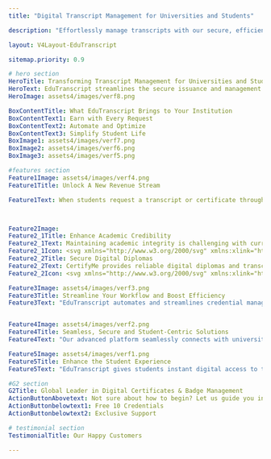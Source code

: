```yaml
---
title: "Digital Transcript Management for Universities and Students"

description: "Effortlessly manage transcripts with our secure, efficient platform for universities and students. Enhance accuracy, streamline tasks, and ensure top compliance standards."

layout: V4Layout-EduTranscript

sitemap.priority: 0.9

# hero section
HeroTitle: Transforming Transcript Management for Universities and Students
HeroText: EduTranscript streamlines the secure issuance and management of transcripts, migration, transfer, bona fide, and rank certificates.
HeroImage: assets4/images/verf8.png

BoxContentTitle: What EduTranscript Brings to Your Institution
BoxContentText1: Earn with Every Request
BoxContentText2: Automate and Optimize
BoxContentText3: Simplify Student Life
BoxImage1: assets4/images/verf7.png
BoxImage2: assets4/images/verf6.png
BoxImage3: assets4/images/verf5.png

#features section
Feature1Image: assets4/images/verf4.png
Feature1Title: Unlock A New Revenue Stream

Feature1Text: When students request a transcript or certificate through our portal, a fee is applied, which is shared between your university and CertifyMe. This partnership transforms routine administrative tasks into a valuable revenue stream, benefiting both institutions and CertifyMe.



Feature2Image: 
Feature2_1Title: Enhance Academic Credibility
Feature2_1Text: Maintaining academic integrity is challenging with current methods. CertifyMe's digital diplomas and transcripts ensure enhanced security and reliability, boosting the university's qualification value.
Feature2_1Icon: <svg xmlns="http://www.w3.org/2000/svg" xmlns:xlink="http://www.w3.org/1999/xlink" img width="76px" version="1.1" x="0px" y="0px" viewBox="0 0 72 90" style="enable-background:new 0 0 72 72;" xml:space="preserve"><path d="M30.16,20.91c0-5.08-4.06-9.14-9.05-9.14c-5.08,0-9.14,4.06-9.14,9.14c0,5.08,4.06,9.14,9.14,9.14  C26.09,30.05,30.16,25.98,30.16,20.91L30.16,20.91z M17.69,23.22c-0.18-1.02,1.38-1.2,1.48-0.18c0.18,1.66,3.78,1.48,3.78-0.09  c0-2.12-5.26-0.28-5.26-4.15c0-1.48,1.29-2.49,2.58-2.77v-1.2c0-1.02,1.57-1.02,1.57,0v1.29c1.2,0.18,2.49,1.11,2.68,2.49  c0.09,1.02-1.48,1.11-1.57,0.09c-0.18-1.48-3.69-1.48-3.69,0.09c0,2.22,5.26,0.28,5.26,4.15c0,1.48-1.29,2.49-2.68,2.77V27  c0,1.02-1.57,1.02-1.57,0v-1.29C19.08,25.43,17.79,24.51,17.69,23.22L17.69,23.22z M31.82,20.91c0,5.91-4.8,10.8-10.71,10.8  c-6,0-10.8-4.89-10.8-10.8c0-6,4.8-10.8,10.8-10.8C27.02,10.11,31.82,14.91,31.82,20.91L31.82,20.91z M37.36,23.68l-2.12,0.37  c-0.37,0.09-0.65,0.28-0.74,0.65c-0.18,0.55-0.55,1.85-1.29,3.05c-0.09,0.28-0.09,0.55,0.09,0.83l1.29,1.85  c-1.11,1.48-2.49,2.86-3.97,3.97l-1.75-1.29c-0.28-0.18-0.65-0.18-0.92-0.09c-0.18,0.09-1.85,1.02-3.05,1.29  c-0.37,0.09-0.55,0.37-0.65,0.65l-0.37,2.22c-0.92,0.09-1.85,0.18-2.77,0.18c-1.02,0-1.94-0.09-2.86-0.18l-0.37-2.22  c-0.09-0.28-0.28-0.55-0.55-0.65c-1.2-0.28-2.95-1.2-3.05-1.29c-0.37-0.09-0.74-0.09-0.92,0.09l-1.75,1.29  c-1.57-1.11-2.95-2.49-4.06-3.97l1.29-1.85c0.18-0.28,0.18-0.55,0.09-0.83c-0.74-1.2-1.11-2.49-1.29-3.05  c-0.09-0.37-0.37-0.55-0.65-0.65l-2.12-0.37c-0.37-1.85-0.37-3.78,0-5.63l2.12-0.37c0.28,0,0.55-0.28,0.65-0.55  c0.18-0.65,0.55-1.94,1.29-3.05c0.09-0.28,0.09-0.65-0.09-0.92L7.54,11.4c1.11-1.57,2.49-2.86,4.06-3.97l1.75,1.2  c0.18,0.18,0.55,0.28,0.92,0.09c0.09-0.09,1.85-0.92,3.05-1.29c0.28-0.09,0.46-0.28,0.55-0.65l0.37-2.12  c0.92-0.18,1.85-0.28,2.86-0.28c0.92,0,1.85,0.09,2.77,0.28l0.37,2.12c0.09,0.37,0.28,0.55,0.65,0.65c1.2,0.37,2.86,1.2,3.05,1.29  c0.28,0.18,0.65,0.09,0.92-0.09l1.75-1.2c1.48,1.11,2.86,2.4,3.97,3.97l-1.29,1.75c-0.18,0.28-0.18,0.65-0.09,0.92  c0.74,1.11,1.11,2.4,1.29,3.05c0.09,0.28,0.37,0.55,0.74,0.55l2.12,0.37C37.63,19.89,37.63,21.83,37.36,23.68L37.36,23.68z   M38.83,17.22c-0.09-0.28-0.28-0.55-0.65-0.65l-2.22-0.37c-0.28-0.83-0.65-1.66-1.11-2.49l1.29-1.85c0.28-0.18,0.28-0.65,0.09-0.92  c-1.38-2.03-3.14-3.78-5.17-5.17c-0.28-0.18-0.65-0.18-1.02,0l-1.85,1.29c-0.74-0.37-1.57-0.74-2.4-1.02l-0.37-2.22  c-0.09-0.37-0.37-0.65-0.65-0.65c-1.2-0.28-2.49-0.37-3.69-0.37c-1.29,0-2.49,0.09-3.78,0.37c-0.28,0-0.55,0.28-0.55,0.65L16.4,6.05  c-0.92,0.28-1.75,0.65-2.49,1.02l-1.85-1.29c-0.28-0.18-0.74-0.18-1.02,0c-2.03,1.38-3.78,3.14-5.17,5.17  c-0.18,0.28-0.09,0.74,0.09,0.92l1.29,1.85c-0.46,0.83-0.74,1.66-1.02,2.49l-2.22,0.37c-0.37,0.09-0.65,0.37-0.74,0.65  c-0.46,2.4-0.46,4.89,0,7.29c0.09,0.37,0.37,0.65,0.74,0.74l2.22,0.37c0.28,0.83,0.55,1.66,1.02,2.4l-1.29,1.85  c-0.18,0.28-0.28,0.65-0.09,0.92c1.38,2.12,3.14,3.88,5.17,5.17c0.28,0.28,0.74,0.28,1.02,0.09l1.85-1.38  c0.74,0.46,1.57,0.83,2.49,1.02l0.37,2.31c0,0.28,0.28,0.55,0.55,0.65c1.29,0.18,2.49,0.37,3.78,0.37c1.2,0,2.49-0.18,3.69-0.37  c0.28-0.09,0.55-0.37,0.65-0.65l0.37-2.31c0.83-0.18,1.66-0.55,2.4-1.02l1.85,1.38c0.37,0.18,0.74,0.18,1.02-0.09  c2.03-1.29,3.78-3.05,5.17-5.17c0.18-0.28,0.18-0.65-0.09-0.92l-1.29-1.85c0.46-0.74,0.83-1.57,1.11-2.4l2.22-0.37  c0.37-0.09,0.55-0.37,0.65-0.74C39.29,22.11,39.29,19.62,38.83,17.22L38.83,17.22z M35.33,7.25c-1.02,0-1.02-1.57,0-1.57h16.25  c1.02,0,1.02,1.57,0,1.57H35.33z M39.02,12.23c-1.02,0-1.02-1.57,0-1.57h9.05c1.02,0,1.02,1.57,0,1.57H39.02z M40.86,17.22  c-1.02,0-1.02-1.57,0-1.57h3.51c1.02,0,1.02,1.57,0,1.57H40.86z M44,57.46c1.02,0,1.02,1.57,0,1.57h-3.97c-1.02,0-1.02-1.57,0-1.57  H44z M48.99,67.62c1.02,0,1.02,1.57,0,1.57H32.83c-1.02,0-1.02-1.57,0-1.57H48.99z M45.2,62.63c1.02,0,1.02,1.57,0,1.57h-8.77  c-1.11,0-1.11-1.57,0-1.57H45.2z M63.11,34.57c0,0.74-0.37,1.66-0.92,2.12l-4.34,4.43c-0.28,0.28-0.65,0.37-1.02,0.37  c-0.83,0-1.38-0.55-1.38-1.38c0-0.37,0.09-0.74,0.37-1.02l1.75-1.75c0.55-0.46,0.18-1.29-0.55-1.29H44.19  c-0.83,0-1.48-0.65-1.48-1.48c0-0.74,0.65-1.38,1.48-1.38h12.83c0.74,0,1.11-0.83,0.55-1.29l-1.75-1.85  c-0.28-0.28-0.37-0.65-0.37-1.02c0-0.74,0.55-1.38,1.38-1.38c0.37,0,0.74,0.18,1.02,0.37l4.34,4.43  C62.74,33,63.11,33.83,63.11,34.57L63.11,34.57z M64.68,34.57c0-1.29-0.46-2.22-1.38-3.23L58.96,27c-0.65-0.65-1.38-0.92-2.12-0.92  c-1.66,0-2.95,1.29-2.95,2.95c0,0.83,0.28,1.57,0.83,2.12l0.46,0.46H44.19c-1.66,0-2.95,1.29-2.95,2.95s1.29,2.95,2.95,2.95h10.98  l-0.46,0.46c-0.55,0.65-0.83,1.38-0.83,2.12c0,1.66,1.29,2.95,2.95,2.95c0.74,0,1.48-0.28,2.12-0.83l4.34-4.43  C64.22,36.88,64.68,35.86,64.68,34.57L64.68,34.57z M61.36,57.65c0-1.94-1.48-3.42-3.42-3.42c-1.85,0-3.42,1.48-3.42,3.42  c0,1.85,1.57,3.42,3.42,3.42C59.88,61.06,61.36,59.49,61.36,57.65L61.36,57.65z M63.02,57.65c0,2.77-2.31,4.98-5.08,4.98  s-4.98-2.22-4.98-4.98c0-2.77,2.22-5.08,4.98-5.08S63.02,54.88,63.02,57.65L63.02,57.65z M65.79,59.12  c-0.09,0.46,0.09,0.74,0.28,0.83l1.2,1.02c-0.37,1.11-0.92,2.12-1.66,3.05l-1.57-0.55c-0.28-0.09-0.65-0.09-0.83,0.09  c-0.28,0.28-1.38,1.02-2.68,1.57c-0.28,0.09-0.46,0.37-0.55,0.65l-0.28,1.57c-1.11,0.28-2.31,0.28-3.42,0l-0.37-1.57  c0-0.28-0.28-0.55-0.46-0.65c-1.38-0.55-2.4-1.29-2.68-1.57c-0.28-0.18-0.55-0.18-0.83-0.09l-1.57,0.55  c-0.74-0.92-1.29-1.94-1.75-3.05l1.29-1.02c0.09-0.09,0.37-0.37,0.28-0.83c-0.18-1.02-0.18-2.03,0-3.05  c0.09-0.37-0.18-0.65-0.28-0.74l-1.29-1.11c0.46-1.11,1.02-2.12,1.75-2.95l1.57,0.55c0.28,0.09,0.55,0,0.83-0.18  c0.28-0.28,1.29-1.02,2.68-1.57c0.18-0.09,0.46-0.28,0.46-0.55l0.37-1.66c1.11-0.18,2.31-0.18,3.42,0l0.28,1.66  c0.09,0.28,0.28,0.46,0.55,0.55c1.29,0.55,2.4,1.29,2.68,1.57c0.18,0.18,0.55,0.28,0.83,0.18l1.57-0.55  c0.74,0.83,1.29,1.85,1.66,2.95l-1.2,1.11c-0.18,0.09-0.37,0.37-0.28,0.74C65.97,57.09,65.97,58.11,65.79,59.12L65.79,59.12z   M67.45,56.26l1.29-1.11c0.28-0.28,0.37-0.55,0.28-0.92c-0.55-1.66-1.38-3.14-2.58-4.43c-0.18-0.28-0.55-0.37-0.92-0.28l-1.66,0.55  c-0.65-0.55-1.48-1.02-2.31-1.29l-0.37-1.75c0-0.28-0.28-0.55-0.55-0.65c-1.75-0.37-3.51-0.37-5.26,0  c-0.37,0.09-0.55,0.37-0.65,0.65l-0.28,1.75c-0.83,0.28-1.66,0.74-2.4,1.29l-1.66-0.55c-0.28-0.09-0.65,0-0.83,0.28  c-1.2,1.29-2.12,2.77-2.58,4.43c-0.09,0.37,0,0.65,0.18,0.92l1.38,1.11c-0.18,0.92-0.18,1.85,0,2.77l-1.38,1.11  c-0.18,0.18-0.28,0.55-0.18,0.83c0.46,1.66,1.38,3.23,2.58,4.43c0.18,0.28,0.55,0.46,0.83,0.28l1.66-0.55  c0.74,0.55,1.57,1.02,2.4,1.38l0.28,1.66c0.09,0.37,0.28,0.65,0.65,0.65c1.75,0.46,3.51,0.46,5.26,0c0.28,0,0.55-0.28,0.55-0.65  l0.37-1.66c0.83-0.37,1.66-0.83,2.31-1.38l1.66,0.55c0.37,0.18,0.74,0,0.92-0.28c1.2-1.2,2.03-2.77,2.58-4.43  c0.09-0.28,0-0.65-0.28-0.83l-1.29-1.11C67.54,58.11,67.54,57.18,67.45,56.26L67.45,56.26z M29.14,43.89c0,0.74,0.37,1.57,0.92,2.12  l4.34,4.34c0.28,0.28,0.65,0.46,1.02,0.46c0.83,0,1.38-0.65,1.38-1.38c0-0.37-0.09-0.74-0.37-1.02l-1.75-1.85  c-0.55-0.46-0.18-1.29,0.55-1.29h12.83c0.83,0,1.38-0.65,1.38-1.38c0-0.83-0.55-1.48-1.38-1.48H35.23c-0.74,0-1.11-0.83-0.55-1.29  l1.75-1.75c0.28-0.28,0.37-0.65,0.37-1.02c0-0.83-0.55-1.38-1.38-1.38c-0.37,0-0.74,0.09-1.02,0.37l-4.34,4.43  C29.51,42.23,29.14,43.06,29.14,43.89L29.14,43.89z M27.57,43.89c0-1.38,0.46-2.31,1.38-3.23l4.34-4.43  c0.65-0.55,1.38-0.83,2.12-0.83c1.66,0,2.95,1.29,2.95,2.95c0,0.74-0.28,1.48-0.83,2.12l-0.46,0.37h10.98  c1.66,0,2.95,1.38,2.95,3.05c0,1.57-1.29,2.95-2.95,2.95H37.08l0.46,0.46c0.55,0.55,0.83,1.29,0.83,2.12c0,1.57-1.29,2.95-2.95,2.95  c-0.74,0-1.48-0.28-2.12-0.92l-4.34-4.34C28.03,46.11,27.57,45.18,27.57,43.89L27.57,43.89z"/></svg>
Feature2_2Title: Secure Digital Diplomas
Feature2_2Text: CertifyMe provides reliable digital diplomas and transcripts, reinforcing the university's academic reputation and ensuring the credibility of qualifications.
Feature2_2Icon: <svg xmlns="http://www.w3.org/2000/svg" xmlns:xlink="http://www.w3.org/1999/xlink" img width="56px" version="1.1" x="0px" y="0px" viewBox="0 0 66 82.5" style="enable-background:new 0 0 66 66;" xml:space="preserve"><path d="M50.52,36.28c-0.22-1.67-0.92-3.23-2.04-4.52c0,0,0,0,0,0c0,0,0,0,0,0c-0.6-0.69-1.3-1.28-2.09-1.74  c-3.19-1.9-7.22-1.53-10.02,0.92c-1.73,1.5-2.76,3.6-2.92,5.89c-0.16,2.29,0.59,4.51,2.1,6.24c0.21,0.24,0.43,0.47,0.66,0.68  c1.61,1.48,3.7,2.26,5.8,2.26c1.5,0,3.01-0.39,4.37-1.2c0.45-0.26,0.88-0.57,1.28-0.92c0,0,0,0,0,0c1.72-1.51,2.76-3.6,2.91-5.89  C50.61,37.41,50.59,36.84,50.52,36.28z M48.49,38.81c-0.07,0.32-0.15,0.64-0.27,0.95c-0.03,0.08-0.07,0.16-0.11,0.25  c-0.05,0.12-0.09,0.23-0.15,0.35c-0.04,0.08-0.08,0.15-0.12,0.22c-0.06,0.11-0.12,0.23-0.19,0.34c-0.03,0.05-0.07,0.1-0.1,0.15  c-0.09,0.13-0.17,0.26-0.27,0.39c-0.01,0.01-0.01,0.01-0.02,0.02c-0.26,0.33-0.55,0.65-0.88,0.93c-0.31,0.27-0.64,0.51-0.99,0.71  c-2.75,1.64-6.28,1.08-8.39-1.34c-1.17-1.34-1.74-3.05-1.62-4.83c0.12-1.77,0.92-3.39,2.26-4.56c1.24-1.09,2.8-1.65,4.37-1.65  c1.17,0,2.34,0.31,3.39,0.94c0.61,0.36,1.15,0.81,1.61,1.34c0.15,0.17,0.28,0.34,0.41,0.52c0.89,1.25,1.32,2.75,1.22,4.3  C48.61,38.18,48.56,38.5,48.49,38.81z"/><path d="M63.98,55.98l-7.44-8.51c-0.3-0.35-0.72-0.56-1.18-0.59c-0.46-0.03-0.9,0.12-1.25,0.42l-1.21,1.06l-1.4-1.63  c0.33-0.34,0.65-0.69,0.94-1.06c3.99-5.02,3.82-12.19-0.41-17.04c0,0,0,0,0,0c-1.42-1.62-3.2-2.85-5.17-3.61v-7.21  c0-0.03-0.01-0.05-0.02-0.08c-0.01-0.07-0.02-0.15-0.04-0.22c-0.01-0.04-0.02-0.08-0.04-0.11c-0.04-0.09-0.09-0.17-0.16-0.24  c-0.01-0.01-0.01-0.02-0.02-0.03L32.89,3.45c-0.01-0.01-0.01-0.01-0.02-0.01c-0.08-0.08-0.17-0.13-0.26-0.18  c-0.03-0.01-0.06-0.02-0.1-0.03c-0.08-0.03-0.16-0.04-0.25-0.05c-0.02,0-0.04-0.01-0.06-0.01H7.49C3.91,3.17,1,6.08,1,9.65v46.42  c0,3.58,2.91,6.49,6.49,6.49h32.88c3.58,0,6.49-2.91,6.49-6.49v-6.29c0.8-0.31,1.59-0.69,2.35-1.18c0.3-0.2,0.57-0.39,0.83-0.59  l1.39,1.62l-0.96,0.84c-0.71,0.62-0.79,1.71-0.16,2.43l7.44,8.51c0.82,0.94,1.97,1.41,3.12,1.41c0.96,0,1.93-0.33,2.71-1.02  C65.3,60.32,65.48,57.7,63.98,55.98z M43.55,16.85h-5.82c-2.51,0-4.55-2.04-4.55-4.55V6.48L43.55,16.85z M44.92,56.07  c0,2.51-2.04,4.55-4.55,4.55H7.49c-2.51,0-4.55-2.04-4.55-4.55V9.65c0-2.51,2.04-4.55,4.55-4.55h23.75v7.2  c0,3.58,2.91,6.49,6.49,6.49h7.2v5.63c-0.04-0.01-0.08-0.01-0.12-0.02c-0.45-0.1-0.9-0.17-1.36-0.23c-0.07-0.01-0.15-0.01-0.22-0.02  c-0.46-0.04-0.92-0.07-1.38-0.07c-0.05,0-0.1,0-0.15,0.01c-0.46,0.01-0.91,0.04-1.36,0.1c-0.04,0-0.07,0.01-0.11,0.01  c-0.45,0.06-0.9,0.15-1.35,0.26c-0.07,0.02-0.14,0.03-0.21,0.05c-0.43,0.11-0.85,0.25-1.27,0.4c-0.08,0.03-0.16,0.06-0.24,0.09  c-0.41,0.16-0.82,0.34-1.21,0.55c-0.07,0.04-0.14,0.08-0.21,0.11c-0.4,0.22-0.8,0.45-1.18,0.71c-0.05,0.03-0.09,0.07-0.14,0.1  c-0.4,0.28-0.8,0.58-1.17,0.91c-2.68,2.34-4.29,5.59-4.53,9.13c-0.03,0.44-0.04,0.89-0.02,1.32c0.03,1,0.19,1.98,0.43,2.94  c0.51,1.97,1.47,3.81,2.85,5.39c0,0,0,0,0,0c0.29,0.33,0.59,0.63,0.9,0.93c0.07,0.06,0.13,0.13,0.2,0.19  c0.31,0.28,0.63,0.55,0.97,0.8c0.05,0.04,0.1,0.07,0.14,0.1c0.32,0.23,0.64,0.44,0.98,0.64c0.05,0.03,0.1,0.06,0.16,0.1  c0.37,0.21,0.75,0.41,1.14,0.59c0.05,0.02,0.1,0.04,0.15,0.07c0.82,0.36,1.67,0.64,2.55,0.83c0.02,0,0.03,0.01,0.05,0.01  c1.85,0.4,3.8,0.41,5.7-0.02V56.07z M45.7,48.16c-0.01,0-0.1,0.03-0.11,0.04c-4.36,1.44-9.12,0.14-12.14-3.31l0,0  c-2-2.29-2.99-5.21-2.79-8.24c0.2-3.03,1.58-5.8,3.87-7.8c0.34-0.3,0.7-0.56,1.06-0.81c0.1-0.07,0.2-0.14,0.3-0.2  c0.32-0.2,0.64-0.39,0.97-0.56c0.06-0.03,0.12-0.07,0.19-0.1c0.39-0.19,0.78-0.35,1.18-0.49c0.11-0.04,0.22-0.07,0.32-0.11  c0.33-0.11,0.67-0.2,1.01-0.27c0.09-0.02,0.19-0.05,0.28-0.06c0.42-0.08,0.84-0.14,1.26-0.17c0.1-0.01,0.19-0.01,0.29-0.01  c0.37-0.02,0.74-0.02,1.12,0c0.07,0,0.15,0,0.22,0.01c0.43,0.03,0.85,0.08,1.28,0.16c0.09,0.02,0.18,0.04,0.26,0.05  c0.44,0.09,0.88,0.2,1.31,0.34c0,0,0,0,0,0l0.17,0.05c1.84,0.63,3.5,1.75,4.81,3.25v0c3.61,4.14,3.76,10.26,0.35,14.55  c-0.41,0.51-0.85,0.98-1.37,1.45c0,0,0,0-0.01,0.01c0,0-0.01,0-0.02,0.01c0,0,0,0.01-0.01,0.01c-0.01,0.01-0.02,0.02-0.03,0.03  c-0.38,0.33-0.81,0.66-1.34,1.01C47.38,47.47,46.58,47.86,45.7,48.16z M62.31,60.36c-0.91,0.8-2.3,0.7-3.09-0.21l-7.3-8.35l3.3-2.89  l7.3,8.35C63.31,58.17,63.22,59.56,62.31,60.36z"/><path d="M43.94,34.84l-3.53,3.53l-0.92-0.92c-0.38-0.38-0.99-0.38-1.37,0c-0.38,0.38-0.38,0.99,0,1.37l1.6,1.6  c0.18,0.18,0.43,0.28,0.69,0.28s0.5-0.1,0.69-0.28l4.22-4.22c0.38-0.38,0.38-0.99,0-1.37C44.94,34.46,44.32,34.46,43.94,34.84z"/><path d="M6.76,35.41h18.88c0.54,0,0.97-0.43,0.97-0.97s-0.43-0.97-0.97-0.97H6.76c-0.54,0-0.97,0.43-0.97,0.97  S6.23,35.41,6.76,35.41z"/><path d="M6.76,42.22h18.88c0.54,0,0.97-0.43,0.97-0.97s-0.43-0.97-0.97-0.97H6.76c-0.54,0-0.97,0.43-0.97,0.97  S6.23,42.22,6.76,42.22z"/><path d="M6.76,49.02h18.88c0.54,0,0.97-0.43,0.97-0.97s-0.43-0.97-0.97-0.97H6.76c-0.54,0-0.97,0.43-0.97,0.97  S6.23,49.02,6.76,49.02z"/><path d="M37.31,53.89H6.76c-0.54,0-0.97,0.43-0.97,0.97s0.43,0.97,0.97,0.97h30.55c0.54,0,0.97-0.43,0.97-0.97  S37.85,53.89,37.31,53.89z"/><path d="M7.85,24.74l0.07,0.1c1.59,2.1,3.89,3.5,6.48,3.95c0.19,0.03,0.38,0.06,0.55,0.08c0.39,0.05,0.8,0.07,1.26,0.07  c0.46,0,0.87-0.02,1.25-0.07c2.78-0.33,5.34-1.8,7.04-4.04l0.06-0.08c0.07-0.09,0.13-0.18,0.17-0.23c0.01-0.01,0.01-0.02,0.02-0.03  c0,0,0.01-0.01,0.01-0.01c0,0,0,0,0,0c1.22-1.74,1.87-3.79,1.87-5.94c0-5.74-4.67-10.41-10.41-10.41S5.79,12.79,5.79,18.53  c0,2.16,0.66,4.23,1.87,5.94C7.72,24.57,7.79,24.65,7.85,24.74z M15.18,26.94c-0.15-0.02-0.3-0.04-0.45-0.07  c-0.25-0.04-0.5-0.1-0.75-0.17c-0.08-0.02-0.16-0.05-0.25-0.08c-0.16-0.05-0.32-0.1-0.48-0.16c-0.1-0.04-0.19-0.08-0.28-0.12  c-0.14-0.06-0.28-0.12-0.42-0.18c-0.1-0.05-0.19-0.1-0.29-0.15c-0.13-0.07-0.26-0.13-0.38-0.21c-0.1-0.06-0.19-0.12-0.28-0.18  c-0.12-0.08-0.24-0.15-0.35-0.24c-0.09-0.07-0.18-0.14-0.27-0.21c-0.11-0.09-0.22-0.17-0.32-0.26c-0.09-0.08-0.17-0.15-0.25-0.23  c-0.1-0.1-0.2-0.19-0.3-0.29c-0.08-0.08-0.16-0.17-0.24-0.26c-0.05-0.05-0.09-0.11-0.14-0.16c1.67-1.8,3.99-2.82,6.47-2.82  c2.5,0,4.82,1.02,6.47,2.81c-0.05,0.06-0.1,0.12-0.16,0.18c-0.08,0.09-0.16,0.18-0.25,0.27c-0.11,0.11-0.22,0.22-0.33,0.32  c-0.09,0.08-0.18,0.16-0.27,0.24c-0.12,0.1-0.24,0.2-0.37,0.29c-0.09,0.07-0.19,0.14-0.28,0.21c-0.13,0.09-0.27,0.17-0.4,0.26  c-0.1,0.06-0.19,0.12-0.29,0.18c-0.14,0.08-0.29,0.15-0.44,0.22c-0.1,0.05-0.2,0.1-0.3,0.14c-0.16,0.07-0.32,0.13-0.48,0.19  c-0.1,0.04-0.19,0.07-0.29,0.11c-0.18,0.06-0.37,0.11-0.55,0.15c-0.08,0.02-0.16,0.05-0.24,0.07c-0.27,0.06-0.54,0.11-0.82,0.14  C16.6,27.02,15.83,27.03,15.18,26.94z M14.22,17.24c0-1.1,0.89-1.99,1.99-1.99c1.1,0,1.99,0.89,1.99,1.99c0,1.1-0.89,1.99-1.99,1.99  C15.11,19.22,14.22,18.33,14.22,17.24z M16.21,10.06c4.67,0,8.47,3.8,8.47,8.47c0,1.33-0.31,2.62-0.9,3.8  c-1.27-1.26-2.82-2.16-4.51-2.65c0.54-0.67,0.87-1.51,0.87-2.44c0-2.17-1.76-3.93-3.93-3.93s-3.93,1.76-3.93,3.93  c0,0.93,0.34,1.77,0.88,2.44c-1.7,0.5-3.25,1.4-4.52,2.65c-0.59-1.17-0.9-2.46-0.9-3.8C7.73,13.86,11.53,10.06,16.21,10.06z"/></svg>

Feature3Image: assets4/images/verf3.png
Feature3Title: Streamline Your Workflow and Boost Efficiency
Feature3Text: "EduTranscript automates and streamlines credential management by digitizing and centralizing requests, reducing administrative tasks, and improving operational efficiency, allowing your team to focus on more important activities."


Feature4Image: assets4/images/verf2.png
Feature4Title: Seamless, Secure and Student-Centric Solutions
Feature4Text: "Our advanced platform seamlessly connects with universities and higher education institutions around the world to efficiently process and manage a diverse range of academic credentials, all while ensuring the highest standards of security and compliance."

Feature5Image: assets4/images/verf1.png
Feature5Title: Enhance the Student Experience
Feature5Text: "EduTranscript gives students instant digital access to their academic records, making it simple to request, receive, and exchange credentials. This improves their entire experience and streamlines their educational journey."

#G2 section
G2Title: Global Leader in Digital Certificates & Badge Management
ActionButtonAbovetext: Not sure about how to begin? Let us guide you in the right direction!
ActionButtonbelowtext1: Free 10 Credentials
ActionButtonbelowtext2: Exclusive Support

# testimonial section
TestimonialTitle: Our Happy Customers

---
```

